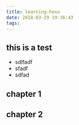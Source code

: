 ```yaml
---
title: learning-hexo
date: 2018-03-29 19:36:43
tags:
---
```


## this is a test

- sdlfadf
- sfadf
- sdfad

## chapter 1

## chapter 2
